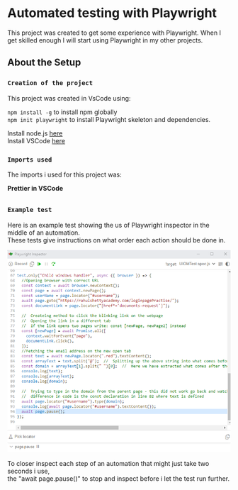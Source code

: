 # Automated testing with Playwright


This project was created to get some experience with Playwright. When I get skilled enough I will start using Playwright in my other projects.


## About the Setup


### `Creation of the project`

This project was created in VsCode using: <br />

`npm install -g` to install npm globally<br />
`npm init playwright` to install Playwright skeleton and dependencies.<br />

Install node.js [here](https://nodejs.org/) <br />
Install VSCode [here](https://code.visualstudio.com/download) <br />


### `Imports used`

The imports i used for this project was: <br />

**Prettier in VSCode** <br />

##

### `Example test`

Here is an example test showing the us of Playwright inspector in the middle of an automation. <br />
These tests give instructions on what order each action should be done in. <br />

<img src="Assets/exampleTest.png" title="Playwright Inspector">

To closer inspect each step of an automation that might just take two seconds i use, <br />
the "await page.pause()" to stop and inspect before i let the test run further.

